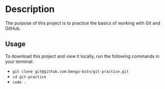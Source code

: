 # Description

The purpose of this project is to practice the basics of working with Git and GitHub.

## Usage

To download this project and view it locally, run the following commands in your terminal:

- `git clone git@github.com:benga-bstn/git-practice.git`
- `cd git-practice`
- `code .`